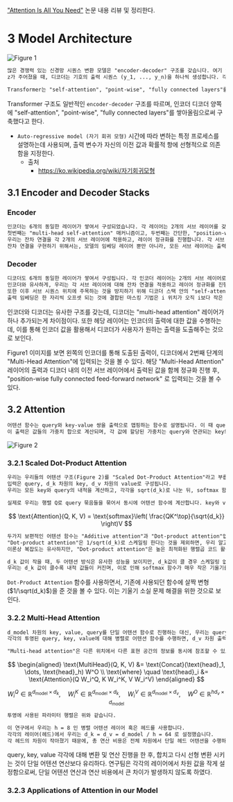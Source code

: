 ["Attention Is All You Need"](https://arxiv.org/html/1706.03762v7) 논문 내용 리뷰 및 정리한다.

# 3 Model Architecture
![Figure 1](https://arxiv.org/html/1706.03762v7/extracted/1706.03762v7/Figures/ModalNet-21.png)

```markdown
많은 경쟁력 있는 신경망 시퀀스 변환 모델은 "encoder-decoder" 구조를 갖습니다. 여기 인코더는 기호 표현의 입력 시퀀스 (x_1, ..., x_n)를 연속적인 표현의 시퀀스 z=(z_1, ..., z_n)으로 맵핑합니다.
z가 주어졌을 때, 디코더는 기호의 출력 시퀀스 (y_1, ..., y_n)을 하나씩 생성합니다. 각 단계에서 모델은 "auto-regressive" 모델이고, 이전에 생성된 기호들을 다음 생성을 위한 추가 입력으로 소모합니다.

Transformer는 "self-attention", "point-wise", "fully connected layers"를 인코더와 디코더 모두에 쌓는데 사용하여 이러한 전체 구조를 따릅니다. 이는 Figure1의 좌우 절반씩에서 표현되어 있습니다.
```

Transformer 구조도 일반적인 `encoder-decoder` 구조를 따르며, 인코더 디코더 양쪽에 "self-attention", "point-wise", "fully connected layers"를 쌓아올림으로써 구축했다고 한다.

- `Auto-regressive model (자기 회귀 모형)`
    시간에 따라 변하는 특정 프로세스를 설명하는데 사용되며, 출력 변수가 자신의 이전 값과 확률적 항에 선형적으로 의존함을 지정한다.
    - 출처
        - <https://ko.wikipedia.org/wiki/자기회귀모형>

## 3.1 Encoder and Decoder Stacks

### Encoder
```markdown
인코더는 6개의 동일한 레이어가 쌓여서 구성되었습니다. 각 레이어는 2개의 서브 레이어를 갖고 있습니다.
첫번째는 "multi-head self-attention" 매커니즘이고, 두번째는 간단한, "position-wise fully connected feed-forward network" 입니다.
우리는 잔차 연결을 각 2개의 서브 레이어에 적용하고, 레이어 정규화를 진행합니다. 각 서브 레이어의 출력은 `LayerNorm(x + Sublayer(x))`로, `Sublayer(x)`는 해당 서브 레이어입니다.
잔차 연결을 구현하기 위해서는, 모델의 임베딩 레이어 뿐만 아니라, 모든 서브 레이어는 출력 차원이 `d_model = 512`로 구현됩니다.
```

### Decoder
```markdown
디코더도 6개의 동일한 레이어가 쌓여서 구성됩니다. 각 인코더 레이어는 2개의 서브 레이어로 구성됐는데, 디코더는 인코더 스택의 출력에 "multi-head attention"을 수행하는 3번째 서브 레이어가 추가됩니다.
인코더와 유사하게, 우리는 각 서브 레이어에 대해 잔차 연결을 적용하고 레이어 정규화를 진행합니다.
또한 이후 서브 시퀀스 위치에 주목하는 것을 방지하기 위해 디코더 스택 안의 "self-attention sub-layer"를 변형합니다.
출력 임베딩은 한 자리씩 오프셋 되는 것에 결합된 마스킹 기법은 i 위치가 오직 i보다 작은 위치의 출력만 의존하게된다는 예측을 보장합니다.
```

인코더와 디코더는 유사한 구조를 갖는데, 디코더는 "multi-head attention" 레이어가 하나 추가되는게 차이점이다.
또한 헤당 레이어는 인코더의 출력에 대한 값을 수행하는데, 이를 통해 인코더 값을 활용해서 디코더가 사용자가 원하는 출력을 도출해주는 것으로 보인다.

Figure1 이미지를 보면 왼쪽의 인코더를 통해 도출된 출력이, 디코더에서 2번째 단계의 "Multi-Head Attention"에 입력되는 것을 볼 수 있다.
해당 "Multi-Head Attention" 레이어의 출력과 디코더 내의 이전 서브 레이어에서 출력된 값을 함께 정규화 진행 후, "position-wise fully connected feed-forward network" 로 입력되는 것을 볼 수 있다.

## 3.2 Attention

```markdown
어텐션 함수는 query와 key-value 쌍을 출력으로 맵핑하는 함수로 설명됩니다. 이 때 query, keys, values는 모든 벡터의 출력입니다.
이 출력은 값들의 가중치 합으로 계산되며, 각 값에 할당된 가중치는 query와 연관되는 key의 호환성 함수에 의해 계산됩니다.
```

![Figure 2](https://arxiv.org/html/1706.03762v7/extracted/1706.03762v7/Figures/ModalNet-20.png)

### 3.2.1 Scaled Dot-Product Attention

```markdown
우리는 우리들의 어텐션 구조(Figure 2)를 "Scaled Dot-Product Attention"라고 부릅니다.
입력은 query, d_k 차원의 key, d_v 차원의 value로 구성됩니다.
우리는 모든 key와 query의 내적을 계산하고, 각각을 sqrt(d_k)로 나눈 뒤, softmax 함수를 적용해서 value의 가중치를 얻습니다.

실제로 우리는 행렬 Q로 query 묶음들을 묶어서 동시에 어텐션 함수에 계산합니다. key와 value들은 각각 K, V 행렬로 묶입니다. 우리는 아래와 같은 수식으로 계산합니다.
```
$$
\text{Attention}(Q, K, V) = \text{softmax}\left( \frac{QK^\top}{\sqrt{d_k}} \right)V
$$
```markdown
두가지 보편적인 어텐션 함수는 "Additive attention"과 "Dot-product attention"입니다.
"Dot-product attention"은 1/sqrt(d_k)로 스케일링 한다는 것을 제외하면, 우리 알고리즘과 동일합니다. "Additive attention"은 단일 은닉층이 적용된 "feed-forward" 구조를 사용한 호환성 함수로 계산됩니다.
이론상 복잡도는 유사하지만, "Dot-product attention"은 높은 최적화된 행렬곱 코드 활용이 가능하여, 훨씬 빠르고 공간 효율성이 뛰어납니다.

d_k 값이 작을 때, 두 어텐션 방식은 유사한 성능을 보이지만, d_k값이 클 경우 스케일링 없는 "Dot-product attention"보다 "Additive attention"이 더 좋은 성능을 보입니다.
우리는 d_k 값이 클수록 내적 값들이 커진며, 이로 인해 softmax 함수가 매우 작은 기울기를 갖게된다고 보았습니다. 이를 상쇄하기 위해, 우리는 1/sqrt(d_k)로 스케일링합니다.
```

`Dot-Product Attention` 함수를 사용하면서, 기존에 사용되던 함수에 살짝 변형($1/\sqrt(d_k)$)을 준 것을 볼 수 있다.
이는 기울기 소실 문제 해결을 위한 것으로 보인다.

### 3.2.2 Multi-Head Attention

```markdown
d_model 차원의 key, value, query를 단일 어텐션 함수로 진행하는 대신, 우리는 query, key, value를 각각의 d_k, d_k, d_v 차원으로 h 횟수만큼 선형 투영하는 것이 좋다는 것을 발견했습니다.
각각의 투영된 query, key, value에 대해 병렬로 어텐션 함수를 수행하면, d_v 차원 출력 값이 생성됩니다. 이걸 합치고 다시 한번 투영시켜, Figure 2와 같은 결과를 만들어냅니다.

"Multi-head attention"은 다른 위치에서 다른 표현 공간의 정보를 동시에 참조할 수 있도록 해줍니다. 단일 어텐션 헤드와 함께 사용 시, 이게 평균화됩니다.
```
$$
\begin{aligned}
\text{MultiHead}(Q, K, V) &= \text{Concat}(\text{head}_1, \dots, \text{head}_h) W^O \\
\text{where} \quad \text{head}_i &= \text{Attention}(Q W_i^Q, K W_i^K, V W_i^V)
\end{aligned}
$$

$$
W_i^Q \in \mathbb{R}^{d_{\text{model}} \times d_k}, \quad
W_i^K \in \mathbb{R}^{d_{\text{model}} \times d_k}, \quad
W_i^V \in \mathbb{R}^{d_{\text{model}} \times d_v}, \quad
W^O \in \mathbb{R}^{h d_v \times d_{\text{model}}}
$$
```markdown
투영에 사용된 파라미터 행렬은 위와 같습니다.

이 연구에서 우리는 h = 8 인 병렬 어텐션 레이어 혹은 헤드를 사용합니다.
각각의 레이어(헤드)에서 우리는 d_k = d_v = d_model / h = 64 로 설정했습니다.
각 헤드의 차원이 작아졌기 때문에, 총 연산 비용은 전체 차원에서 단일 헤드 어텐션을 수행하는 것과 유사합니다.
```

query, key, value 각각에 대해 변환 및 연산 진행을 한 후, 합치고 다시 선형 변환 시키는 것이 단일 어텐션 연산보다 유리하다.
연구팀은 각각의 레이어에서 차원 값을 작게 설정함으로써, 단일 어텐션 연산과 연산 비용에서 큰 차이가 발생하지 않도록 하였다.

### 3.2.3 Applications of Attention in our Model